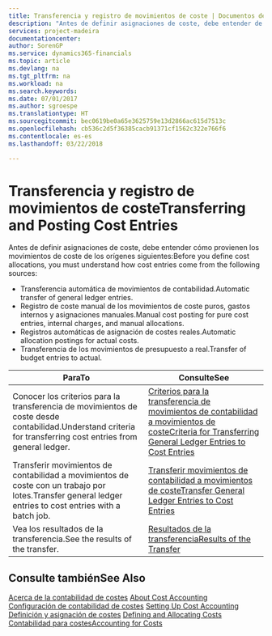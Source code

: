 ```yaml
---
title: Transferencia y registro de movimientos de coste | Documentos de Microsoft
description: "Antes de definir asignaciones de coste, debe entender de dónde provienen los movimientos de coste."
services: project-madeira
documentationcenter: 
author: SorenGP
ms.service: dynamics365-financials
ms.topic: article
ms.devlang: na
ms.tgt_pltfrm: na
ms.workload: na
ms.search.keywords: 
ms.date: 07/01/2017
ms.author: sgroespe
ms.translationtype: HT
ms.sourcegitcommit: bec0619be0a65e3625759e13d2866ac615d7513c
ms.openlocfilehash: cb536c2d5f36385cacb91371cf1562c322e766f6
ms.contentlocale: es-es
ms.lasthandoff: 03/22/2018

---
```

# <a name="transferring-and-posting-cost-entries"></a><span data-ttu-id="4d509-103">Transferencia y registro de movimientos de coste</span><span class="sxs-lookup"><span data-stu-id="4d509-103">Transferring and Posting Cost Entries</span></span>
<span data-ttu-id="4d509-104">Antes de definir asignaciones de coste, debe entender cómo provienen los movimientos de coste de los orígenes siguientes:</span><span class="sxs-lookup"><span data-stu-id="4d509-104">Before you define cost allocations, you must understand how cost entries come from the following sources:</span></span>  

-   <span data-ttu-id="4d509-105">Transferencia automática de movimientos de contabilidad.</span><span class="sxs-lookup"><span data-stu-id="4d509-105">Automatic transfer of general ledger entries.</span></span>  
-   <span data-ttu-id="4d509-106">Registro de coste manual de los movimientos de coste puros, gastos internos y asignaciones manuales.</span><span class="sxs-lookup"><span data-stu-id="4d509-106">Manual cost posting for pure cost entries, internal charges, and manual allocations.</span></span>  
-   <span data-ttu-id="4d509-107">Registros automáticas de asignación de costes reales.</span><span class="sxs-lookup"><span data-stu-id="4d509-107">Automatic allocation postings for actual costs.</span></span>  
-   <span data-ttu-id="4d509-108">Transferencia de los movimientos de presupuesto a real.</span><span class="sxs-lookup"><span data-stu-id="4d509-108">Transfer of budget entries to actual.</span></span>  

|<span data-ttu-id="4d509-109">**Para**</span><span class="sxs-lookup"><span data-stu-id="4d509-109">**To**</span></span>|<span data-ttu-id="4d509-110">**Consulte**</span><span class="sxs-lookup"><span data-stu-id="4d509-110">**See**</span></span>|  
|------------|-------------|  
|<span data-ttu-id="4d509-111">Conocer los criterios para la transferencia de movimientos de coste desde contabilidad.</span><span class="sxs-lookup"><span data-stu-id="4d509-111">Understand criteria for transferring cost entries from general ledger.</span></span>|[<span data-ttu-id="4d509-112">Criterios para la transferencia de movimientos de contabilidad a movimientos de coste</span><span class="sxs-lookup"><span data-stu-id="4d509-112">Criteria for Transferring General Ledger Entries to Cost Entries</span></span>](finance-criteria-for-transferring-general-ledger-entries-to-cost-entries.md)|  
|<span data-ttu-id="4d509-113">Transferir movimientos de contabilidad a movimientos de coste con un trabajo por lotes.</span><span class="sxs-lookup"><span data-stu-id="4d509-113">Transfer general ledger entries to cost entries with a batch job.</span></span>|[<span data-ttu-id="4d509-114">Transferir movimientos de contabilidad a movimientos de coste</span><span class="sxs-lookup"><span data-stu-id="4d509-114">Transfer General Ledger Entries to Cost Entries</span></span>](finance-how-to-transfer-general-ledger-entries-to-cost-entries.md)|  
|<span data-ttu-id="4d509-115">Vea los resultados de la transferencia.</span><span class="sxs-lookup"><span data-stu-id="4d509-115">See the results of the transfer.</span></span>|[<span data-ttu-id="4d509-116">Resultados de la transferencia</span><span class="sxs-lookup"><span data-stu-id="4d509-116">Results of the Transfer</span></span>](finance-results-of-the-transfer.md)|  

## <a name="see-also"></a><span data-ttu-id="4d509-117">Consulte también</span><span class="sxs-lookup"><span data-stu-id="4d509-117">See Also</span></span>  
 <span data-ttu-id="4d509-118">[Acerca de la contabilidad de costes](finance-about-cost-accounting.md) </span><span class="sxs-lookup"><span data-stu-id="4d509-118">[About Cost Accounting](finance-about-cost-accounting.md) </span></span>  
 <span data-ttu-id="4d509-119">[Configuración de contabilidad de costes](finance-set-up-cost-accounting.md) </span><span class="sxs-lookup"><span data-stu-id="4d509-119">[Setting Up Cost Accounting](finance-set-up-cost-accounting.md) </span></span>  
 <span data-ttu-id="4d509-120">[Definición y asignación de costes](finance-define-and-allocate-costs.md) </span><span class="sxs-lookup"><span data-stu-id="4d509-120">[Defining and Allocating Costs](finance-define-and-allocate-costs.md) </span></span>  
 [<span data-ttu-id="4d509-121">Contabilidad para costes</span><span class="sxs-lookup"><span data-stu-id="4d509-121">Accounting for Costs</span></span>](finance-manage-cost-accounting.md)


